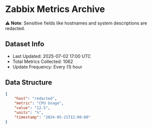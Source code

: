 # Zabbix Metrics Archive

⚠️ **Note**: Sensitive fields like hostnames and system descriptions are redacted.

## Dataset Info
- Last Updated: 2025-07-02 17:00 UTC
- Total Metrics Collected: 1062
- Update Frequency: Every (1) hour

## Data Structure
```json
{
    "host": "redacted",
    "metric": "CPU Usage",
    "value": "12.5",
    "units": "%",
    "timestamp": "2024-05-21T12:00:00"
}
```
